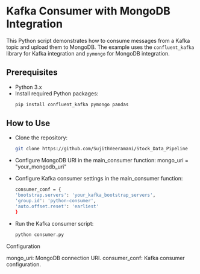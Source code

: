 # Kafka Consumer with MongoDB Integration

This Python script demonstrates how to consume messages from a Kafka topic and upload them to MongoDB. The example uses the `confluent_kafka` library for Kafka integration and `pymongo` for MongoDB integration.

## Prerequisites

- Python 3.x
- Install required Python packages:
  ```bash
  pip install confluent_kafka pymongo pandas

  
## How to Use
- Clone the repository:
  ```bash
  git clone https://github.com/SujithVeeramani/Stock_Data_Pipeline
  

- Configure MongoDB URI in the main_consumer function:
    mongo_uri = "your_mongodb_uri"


- Configure Kafka consumer settings in the main_consumer function:
    ```bash
    consumer_conf = {
    'bootstrap.servers': 'your_kafka_bootstrap_servers',
    'group.id': 'python-consumer',
    'auto.offset.reset': 'earliest'
    }

  
- Run the Kafka consumer script:
  ```bash
  python consumer.py


Configuration

mongo_uri: MongoDB connection URI.
consumer_conf: Kafka consumer configuration.





